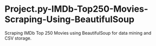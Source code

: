 # Project.py-IMDb-Top250-Movies-Scraping-Using-BeautifulSoup
Scraping IMDb Top 250 Movies using BeautifulSoup for data mining and CSV storage.
